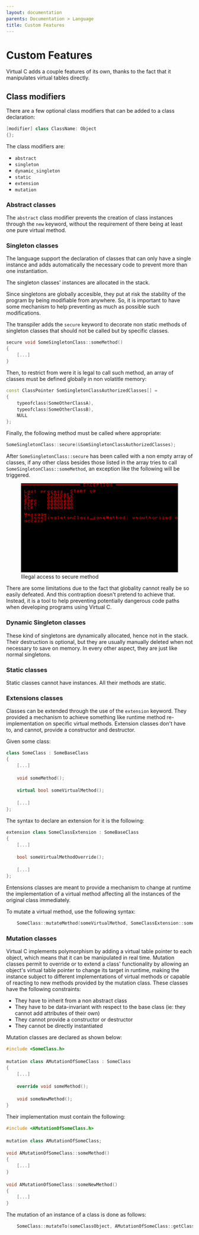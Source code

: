```yaml
---
layout: documentation
parents: Documentation > Language
title: Custom Features
---
```


# Custom Features

Virtual C adds a couple features of its own, thanks to the fact that it manipulates virtual tables directly.

## Class modifiers

There are a few optional class modifiers that can be added to a class declaration:

```cpp
[modifier] class ClassName: Object
{};
```

The class modifiers are:

- `abstract`
- `singleton`
- `dynamic_singleton`
- `static`
- `extension`
- `mutation`

### Abstract classes

The `abstract` class modifier prevents the creation of class instances through the `new` keyword, without the requirement of there being at least one pure virtual method.

### Singleton classes

The language support the declaration of classes that can only have a single instance and adds automatically the necessary code to prevent more than one instantiation.

The singleton classes' instances are allocated in the stack.

Since singletons are globally accesible, they put at risk the stability of the program by being modifiable from anywhere. So, it is important to have some mechanism to help preventing as much as possible such modifications.

The transpiler adds the `secure` keyword to decorate non static methods of singleton classes that should not be called but by specific classes.

```cpp
secure void SomeSingletonClass::someMethod()
{
    [...]
}
```

Then, to restrict from were it is legal to call such method, an array of classes must be defined globally in non volatitle memory:

```cpp
const ClassPointer SomSingletonClassAuthorizedClasses[] =
{
    typeofclass(SomeOtherClassA),
    typeofclass(SomeOtherClassB),
    NULL
};
```

Finally, the following method must be called where appropriate:

```cpp
SomeSingletonClass::secure(&SomSingletonClassAuthorizedClasses);
```

After `SomeSingletonClass::secure` has been called with a non empty array of classes, if any other class besides those listed in the array tries to call `SomeSingletonClass::someMethod`, an exception like the following will be triggered.

<figure>
    <a href="/documentation/images/language/custom-features/singleton-security.png" data-toggle="lightbox" data-gallery="gallery" data-caption="Illegal access to secure method">
        <img src="/documentation/images/language/custom-features/singleton-security.png" width="500"/>
    </a>
    <figcaption>
        Illegal access to secure method
    </figcaption>
</figure>

There are some limitations due to the fact that globality cannot really be so easily defeated. And this contraption doesn't pretend to achieve that. Instead, it is a tool to help preventing potentially dangerous code paths when developing programs using Virtual C.

### Dynamic Singleton classes

These kind of singletons are dynamically allocated, hence not in the stack. Their destruction is optional, but they are usually manually deleted when not necessary to save on memory. In every other aspect, they are just like normal singletons.

### Static classes

Static classes cannot have instances. All their methods are static.

### Extensions classes

Classes can be extended through the use of the `extension` keyword. They provided a mechanism to achieve something like runtime method re-implementation on specific virtual methods. Extension classes don't have to, and cannot, provide a constructor and destructor.

Given some class:

```cpp
class SomeClass : SomeBaseClass
{
    [...]

    void someMethod();

    virtual bool someVirtualMethod();

    [...]
};
```

The syntax to declare an extension for it is the following:

```cpp
extension class SomeClassExtension : SomeBaseClass
{
    [...]

    bool someVirtualMethodOverride();

    [...]
};
```

Entensions classes are meant to provide a mechanism to change at runtime the implementation of a virtual method affecting all the instances of the original class immediately.

To mutate a virtual method, use the following syntax:

```cpp
    SomeClass::mutateMethod(someVirtualMethod, SomeClassExtension::someVirtualMethodOverride);
```

### Mutation classes

Virtual C implements polymorphism by adding a virtual table pointer to each object, which means that it can be manipulated in real time. Mutation classes permit to override or to extend a class' functionality by allowing an object's virtual table pointer to change its target in runtime, making the instance subject to different implementations of virtual methods or capable of reacting to new methods provided by the mutation class. These classes have the following constraints:

- They have to inherit from a non abstract class
- They have to be data-invariant with respect to the base class (ie: they cannot add attributes of their own)
- They cannot provide a constructor or destructor
- They cannot be directly instantiated

Mutation classes are declared as shown below:

```cpp
#include <SomeClass.h>

mutation class AMutationOfSomeClass : SomeClass
{
    [...]

    override void someMethod();

    void someNewMethod();
}
```

Their implementation must contain the following:

```cpp
#include <AMutationOfSomeClass.h>

mutation class AMutationOfSomeClass;

void AMutationOfSomeClass::someMethod()
{
    [...]
}

void AMutationOfSomeClass::someNewMethod()
{
    [...]
}
```

The mutation of an instance of a class is done as follows:

```cpp
    SomeClass::mutateTo(someClassObject, AMutationOfSomeClass::getClass());
```

